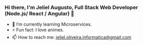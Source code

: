 ### Hi there, I'm Jeliel Augusto, Full Stack Web Developer (Node.js/ React / Angular) 👋
- 🌱 I’m currently learning Microservices.
- ⚡ Fun fact: I love animes.
- 📫 How to reach me: jeliel.oliveira.informatica@gmail.com

<!--
**jeliel-augusto/jeliel-augusto** is a ✨ _special_ ✨ repository because its `README.md` (this file) appears on your GitHub profile.

Here are some ideas to get you started:

- 🔭 I’m currently working on ...

- 👯 I’m looking to collaborate on ...
- 🤔 I’m looking for help with ...
- 💬 Ask me about ...
- 😄 Pronouns: ...
-->
